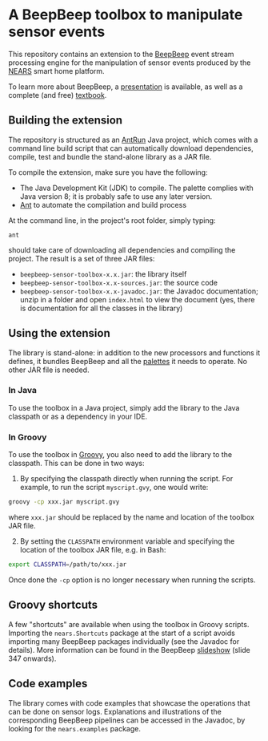 A BeepBeep toolbox to manipulate sensor events
==============================================

This repository contains an extension to the [BeepBeep](https://liflab.github.io/beepbeep-3) event stream processing engine for the manipulation of sensor events produced by the [NEARS](https://domus.recherche.usherbrooke.ca/nears/) smart home platform.

To learn more about BeepBeep, a [presentation](https://www.slideshare.net/sylvainhalle/event-stream-processing-with-beepbeep-3-258079731) is available, as well as a complete (and free) [textbook](https://www.puq.ca/catalogue/livres/event-stream-processing-with-beep-beep-3663.html).

Building the extension
----------------------

The repository is structured as an [AntRun](https://github.com/sylvainhalle/AntRun) Java project, which comes with a command line build script that can automatically download dependencies, compile, test and bundle the stand-alone library as a JAR file.

To compile the extension, make sure you have the following:

- The Java Development Kit (JDK) to compile. The palette complies
  with Java version 8; it is probably safe to use any later version.
- [Ant](http://ant.apache.org) to automate the compilation and build process

At the command line, in the project's root folder, simply typing:

    ant

should take care of downloading all dependencies and compiling the project. The result is a set of three JAR files:

- `beepbeep-sensor-toolbox-x.x.jar`: the library itself
- `beepbeep-sensor-toolbox-x.x-sources.jar`: the source code
- `beepbeep-sensor-toolbox-x.x-javadoc.jar`: the Javadoc documentation; unzip in a folder and open `index.html` to view the document (yes, there is documentation for all the classes in the library)

Using the extension
-------------------

The library is stand-alone: in addition to the new processors and functions it defines, it bundles BeepBeep and all the [palettes](https://github.com/liflab/beepbeep-3-palettes) it needs to operate. No other JAR file is needed.

### In Java

To use the toolbox in a Java project, simply add the library to the Java classpath or as a dependency in your IDE.

### In Groovy

To use the toolbox in [Groovy](https://groovy-lang.org), you also need to add the library to the classpath. This can be done in two ways:

1. By specifying the classpath directly when running the script. For example, to run the script `myscript.gvy`, one would write:

```bash
groovy -cp xxx.jar myscript.gvy
```

where `xxx.jar` should be replaced by the name and location of the toolbox JAR file.

2. By setting the `CLASSPATH` environment variable and specifying the location of the toolbox JAR file, e.g. in Bash:

```bash
export CLASSPATH=/path/to/xxx.jar
```

Once done the `-cp` option is no longer necessary when running the scripts.

Groovy shortcuts
----------------

A few "shortcuts" are available when using the toolbox in Groovy scripts. Importing the `nears.Shortcuts` package at the start of a script avoids importing many BeepBeep packages individually (see the Javadoc for details). More information can be found in the BeepBeep [slideshow](https://www.slideshare.net/sylvainhalle/event-stream-processing-with-beepbeep-3-258079731) (slide 347 onwards).

Code examples
-------------

The library comes with code examples that showcase the operations that can be done on sensor logs. Explanations and illustrations of the corresponding BeepBeep pipelines can be accessed in the Javadoc, by looking for the `nears.examples` package.

<!-- :wrap=soft:maxLineLen=76: -->
